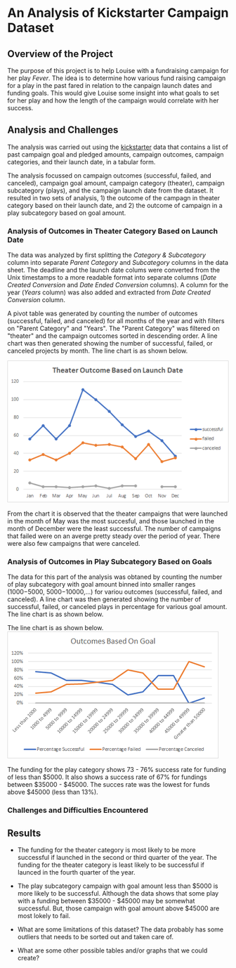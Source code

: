 # An Analysis of Kickstarter Campaign Dataset

## Overview of the Project
The purpose of this project is to help Louise with a fundraising campaign for her play *Fever*. The idea is to determine how various fund raising campaign for a play in the past fared in relation to the canpaign launch dates and funding goals. This would give Louise some insight into what goals to set for her play and how the length of the campaign would correlate with her success.

## Analysis and Challenges
The analysis was carried out using the [kickstarter](/Kickstarter_Challenge.xlxs) data that contains a list of past campaign goal and pledged amounts, campaign outcomes, campaign categories, and their launch date, in a tabular form.

The analysis focussed on campaign outcomes (successful, failed, and canceled), campaign goal amount, campaign category (theater), campaign subcategory (plays), and the campaign launch date from the dataset. It resulted in two sets of analysis, 1) the outcome of the campagn in theater category based on their launch date, and 2) the outcome of campaign in a play subcategory based on goal amount.

### Analysis of Outcomes in Theater Category Based on Launch Date
The data was analyzed by first splitting the *Category & Subcategory* column into separate *Parent Category* and *Subcategory* columns in the data sheet. The deadline and the launch date colums were converted from the Unix timestamps to a more readable format into separate columns (*Date Created Conversion* and *Date Ended Conversion* columns). A column for the year (*Years* column) was also added and extracted from *Date Created Conversion* column. 

A pivot table was generated by counting the number of outcomes (successful, failed, and canceled) for all months of the year and with filters on "Parent Category" and "Years". The "Parent Category" was filtered on "theater" and the campaign outcomes sorted in descending order. A line chart was then generated showing the number of successful, failed, or canceled projects by month. The line chart is as shown below.

![Figure 1](/resources/Theater_Outcomes_vs_Launch.png)

From the chart it is observed that the theater campaigns that were launched in the month of May was the most succesful, and those launched in the month of December were the least successful. The number of campaigns that failed were on an averge pretty steady over the period of year. There were also few campaigns that were canceled.


### Analysis of Outcomes in Play Subcategory Based on Goals
The data for this part of the analysis was obtaned by counting the number of play subcategory with goal amount binned into smaller ranges ($1000 -$5000, $5000 -$10000,...) for variou outcomes (successful, failed, and canceled). A line chart was then generated showing the number of successful, failed, or canceled plays in percentage for various goal amount. The line chart is as shown below.

The line chart is as shown below.
![Figure 2](/resources/Outcomes_vs_Goals.png)

The funding for the play category shows 73 - 76% success rate for funding of less than $5000. It also shows a success rate of 67% for fundings between $35000 - $45000. The succes rate was the lowest for funds above $45000 (less than 13%).

### Challenges and Difficulties Encountered

## Results

- The funding for the theater category is most likely to be more successful if launched in the second or third quarter of the year.
   The funding for the theater category is least likely to be successful if launced in the fourth quarter of the year.
   
- The play subcategory campaign with goal amount less than $5000 is more likely to be successful. Although the data shows that some play with a funding between $35000 - $45000 may be somewhat successful. But, those campaign with goal amount above $45000 are most lokely to fail. 


- What are some limitations of this dataset?
   The data probably has some outliers that needs to be sorted out and taken care of.   

- What are some other possible tables and/or graphs that we could create?
